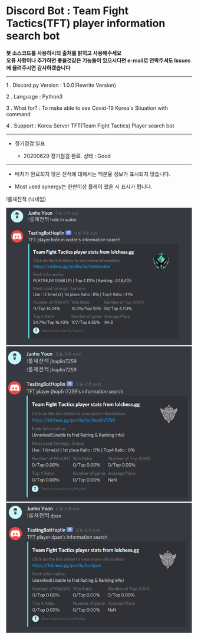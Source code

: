 Discord Bot : Team Fight Tactics(TFT) player information search bot
===
**봇 소스코드를 사용하시되 출처를 밝히고 사용해주세요**<br>
**오류 사항이나 추가하면 좋을것같은 기능들이 있으시다면 e-mail로 연락주셔도  Issues에 올려주시면 감사하겠습니다**
***
1 . Discord.py Version : 1.0.0(Rewrite Version)

2 . Language : Python3

3 . What for? : To make able to see Covid-19 Korea's Situation with command

4 . Support : Korea Server TFT(Team Fight Tactics) Player search bot
***
- 정기점검 일표

  - 20200629 정기점검 완료. 상태 : Good

***
  - 배치가 완료되지 않은 전적에 대해서는 백분율 정보가 표시되지 않습니다.
  
  - Most used synergy는 한판이상 플레이 했을 시 표시가 됩니다. 
  
  

  !롤체전적 (닉네임)
  
  ![img](1.PNG)
  ![img](2.PNG)
  ![img](3.PNG)
